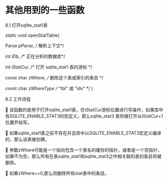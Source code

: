 # 其他用到的一些函数
8.1 打开sqlite_stat1表

static void openStatTable(

  Parse *pParse,          /* 解析上下文*/

  int iDb,                /* 正在分析的数据库*/

  int iStatCur,           /* 打开 sqlite_stat1 表的游标 */

  const char *zWhere,     /* 删除这个表或索引的条目 */

  const char *zWhereType  /* "tbl" 或 "idx" */
)

8.2 工作流程

	该函数的是用于打开sqlite_stat1表，在iStatCur游标位置进行写操作，如果库中有SQLITE_ENABLE_STAT3的宏定义，那么sqlite_stat3 表将被打开从iStatCur+1位置开始写。

	如果sqlite_stat1表之前不存在并且库中以SQLITE_ENABLE_STAT3宏定义编译的，那么该表被创建。

	参数zWhere可能是一个指向包含一个表名的缓存的指针，或者是一个空指针，如果不为空，那么所有在表sqlite_stat1和sqlite_stat3之中相关联的表的条目将被删除。

	如果zWhere==0,那么将删除所有stat表中的条目。
